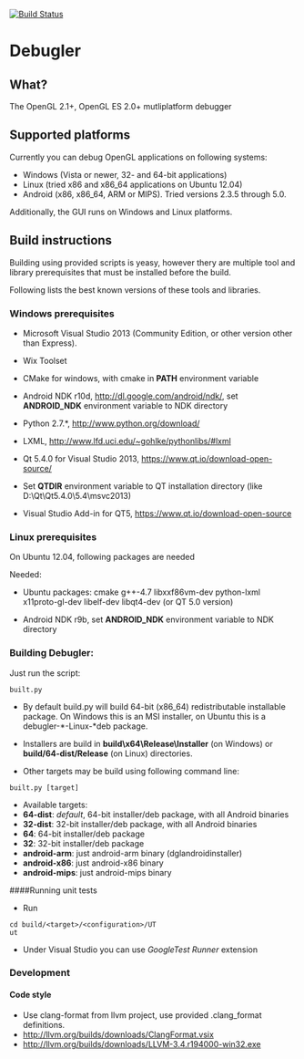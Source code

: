 [![Build Status](https://travis-ci.org/scygan/debugler.svg?branch=master)](https://travis-ci.org/scygan/debugler)	

# Debugler

## What?

The OpenGL 2.1+, OpenGL ES 2.0+ mutliplatform debugger

## Supported platforms
Currently you can debug OpenGL applications on following systems:
* Windows (Vista or newer, 32- and 64-bit applications)
* Linux (tried x86 and x86_64 applications on Ubuntu 12.04)
* Android (x86, x86_64, ARM or MIPS). Tried versions 2.3.5 through 5.0.

Additionally, the GUI runs on Windows and Linux platforms.

## Build instructions

Building using provided scripts is yeasy, however thery are multiple tool 
and library prerequisites that must be installed before the build.

Following lists the best known versions of these tools and libraries.

### Windows prerequisites

 * Microsoft Visual Studio 2013 (Community Edition, or other version other than Express).
 
 * Wix Toolset
 
 * CMake for windows, with cmake in <b>PATH</b> environment variable
 
 * Android NDK r10d, http://dl.google.com/android/ndk/, set <b>ANDROID_NDK</b> environment variable to NDK directory

 * Python 2.7.*, http://www.python.org/download/
 
 * LXML, http://www.lfd.uci.edu/~gohlke/pythonlibs/#lxml

 * Qt 5.4.0 for Visual Studio 2013, https://www.qt.io/download-open-source/

 * Set <b>QTDIR</b> environment variable to QT installation directory (like D:\Qt\Qt5.4.0\5.4\msvc2013)
 
 * Visual Studio Add-in for QT5, https://www.qt.io/download-open-source


### Linux prerequisites

On Ubuntu 12.04, following packages are needed

Needed: 
  * Ubuntu packages: cmake g++-4.7 libxxf86vm-dev python-lxml x11proto-gl-dev libelf-dev libqt4-dev (or QT 5.0 version)
   
  * Android NDK r9b, set <b>ANDROID_NDK</b> environment variable to NDK directory
 

### Building Debugler:

Just run the script:

```
built.py
```
 
  * By default build.py will build 64-bit (x86_64) redistributable installable package. On Windows this is an MSI installer, on Ubuntu this is a debugler-*-Linux-*deb package.
  
  * Installers are build in <b>build\x64\Release\Installer</b> (on Windows) or  <b>build/64-dist/Release</b> (on Linux) directories.

  * Other targets may be build using following command line:

```
built.py [target]
```

  * Available targets: 
   * <b>64-dist</b>: *default*, 64-bit installer/deb package, with all Android binaries
   * <b>32-dist</b>: 32-bit installer/deb package, with all Android binaries
   * <b>64</b>: 64-bit installer/deb package
   * <b>32</b>: 32-bit installer/deb package
   * <b>android-arm</b>: just android-arm binary (dglandroidinstaller)
   * <b>android-x86</b>: just android-x86 binary
   * <b>android-mips</b>: just android-mips binary
  

####Running unit tests

 * Run
```
cd build/<target>/<configuration>/UT
ut
```

 * Under Visual Studio you can use *GoogleTest Runner* extension

### Development
#### Code style
  * Use clang-format from llvm project, use provided .clang_format definitions. 
   * http://llvm.org/builds/downloads/ClangFormat.vsix
   * http://llvm.org/builds/downloads/LLVM-3.4.r194000-win32.exe


